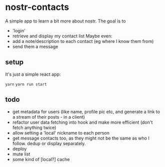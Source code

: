 # nostr-contacts

A simple app to learn a bit more about nostr. The goal is to

- 'login'
- retrieve and display my contact list
Maybe even:
- add a note/description to each contact (eg where I know them from)
- send them a message

## setup

It's just a simple react app:

`yarn`
`yarn run start`

## todo

- get metadata for users (like name, profile pic etc, and generate a link to a stream of their posts - in a client)
- refactor user data fetching into hook and make more efficient (don't fetch anything twice)
- allow setting a 'local' nickname to each person
- get message contacts too, as they might not be the same as who I follow. dedup or display separately.
- deploy
- mute list
- some kind of [local?] cache

